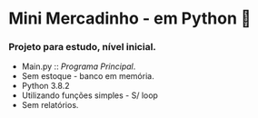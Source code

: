 # Mini Mercadinho - em Python :ice_cream:

### Projeto para estudo, nível inicial.

- Main.py :: _Programa Principal_.
- Sem estoque - banco em memória.
- Python 3.8.2
- Utilizando funções simples - S/ loop
- Sem relatórios.

